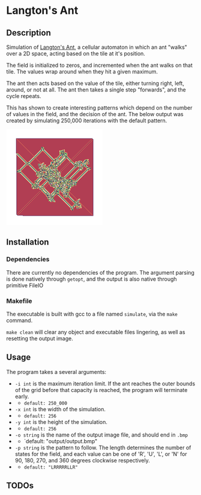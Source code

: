 # Langton's Ant

## Description

Simulation of [Langton's Ant](https://en.wikipedia.org/wiki/Langton%27s_ant), a cellular automaton in which
an ant "walks" over a 2D space, acting based on the tile at it's position.

The field is initialized to zeros, and incremented when the ant walks on that tile.
The values wrap around when they hit a given maximum.

The ant then acts based on the value of the tile, either turning right, left, around, or not at all.
The ant then takes a single step "forwards", and the cycle repeats.

This has shown to create interesting patterns which depend on the number of values in the field, and the decision of the ant.
The below output was created by simulating 250,000 iterations with the default pattern.

![Output over 250,000 iterations](./output/output.bmp)

## Installation

### Dependencies

There are currently no dependencies of the program.
The argument parsing is done natively through `getopt`,
and the output is also native through primitive FileIO

### Makefile

The executable is built with gcc to a file named `simulate`, via the `make` command.

`make clean` will clear any object and executable files lingering, as well as resetting the output image.

## Usage

The program takes a several arguments:
- `-i int` is the maximum iteration limit. If the ant reaches the outer bounds of the grid before that capacity is reached, the program will terminate early.
- - `default: 250_000`
- `-x int` is the width of the simulation.
- - `default: 256`
- `-y int` is the height of the simulation. 
- - `default: 256`
- `-o string` is the name of the output image file, and should end in `.bmp`
- - `default: "output/output.bmp"
- `-p string` is the pattern to follow. The length determines the number of states for the field, and each value can be one of 'R', 'U', 'L', or 'N' for 90, 180, 270, and 360 degrees clockwise respectively.
- - `default: "LRRRRRLLR"`

## TODOs


